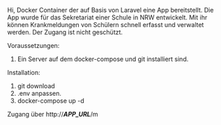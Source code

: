 Hi, 
Docker Container der auf Basis von Laravel eine App bereitstellt.
Die App wurde für das Sekretariat einer Schule in NRW entwickelt.
Mit ihr können Krankmeldungen von Schülern schnell erfasst und verwaltet werden.
Der Zugang ist nicht geschützt.

Voraussetzungen:
1. Ein Server auf dem docker-compose und git installiert sind.

Installation:
1. git download
2. .env anpassen.
3. docker-compose up -d

Zugang über http://***APP_URL***/m

